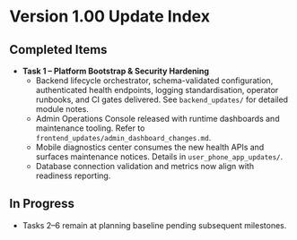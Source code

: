 # Version 1.00 Update Index

## Completed Items
- **Task 1 – Platform Bootstrap & Security Hardening**
  - Backend lifecycle orchestrator, schema-validated configuration, authenticated health endpoints, logging standardisation,
    operator runbooks, and CI gates delivered. See `backend_updates/` for detailed module notes.
  - Admin Operations Console released with runtime dashboards and maintenance tooling. Refer to
    `frontend_updates/admin_dashboard_changes.md`.
  - Mobile diagnostics center consumes the new health APIs and surfaces maintenance notices. Details in
    `user_phone_app_updates/`.
  - Database connection validation and metrics now align with readiness reporting.

## In Progress
- Tasks 2–6 remain at planning baseline pending subsequent milestones.
